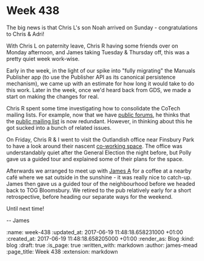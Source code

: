 Week 438
========

The big news is that Chris L's son Noah arrived on Sunday - congratulations to Chris & Adri!

With Chris L on paternity leave, Chris R having some friends over on Monday afternoon, and James taking Tuesday & Thursday off, this was a pretty quiet week work-wise.

Early in the week, in the light of our spike into "fully migrating" the Manuals Publisher app (to use the Publisher API as its canonical persistence mechanism), we came up with an estimate for how long it would take to do this work. Later in the week, once we'd heard back from GDS, we made a start on making the changes for real.

Chris R spent some time investigating how to consolidate the CoTech mailing lists. For example, now that we have [public forums][cotech-community], he thinks that the [public mailing list][cotech-mailing-list] is now redundant. However, in thinking about this he got sucked into a bunch of related issues.

On Friday, Chris R & I went to visit the Outlandish office near Finsbury Park to have a look around their nascent [co-working space][outlandish-coworking]. The office was understandably quiet after the General Election the night before, but Polly gave us a guided tour and explained some of their plans for the space.

Afterwards we arranged to meet up with [James A][] for a coffee at a nearby café where we sat outside in the sunshine - it was really nice to catch-up. James then gave us a guided tour of the neighbourhood before we headed back to TOG Bloomsbury. We retired to the pub relatively early for a short retrospective, before heading our separate ways for the weekend.

Until next time!

-- James

[cotech-community]: https://community.coops.tech/
[cotech-mailing-list]: https://www.email-lists.org/mailman/listinfo/tech-coops
[outlandish-coworking]: https://www.email-lists.org/pipermail/tech-coops/2017-June/000027.html
[James A]: http://lazyatom.com/

:name: week-438
:updated_at: 2017-06-19 11:48:18.658231000 +01:00
:created_at: 2017-06-19 11:48:18.658205000 +01:00
:render_as: Blog
:kind: blog
:draft: true
:is_page: true
:written_with: markdown
:author: james-mead
:page_title: Week 438
:extension: markdown
